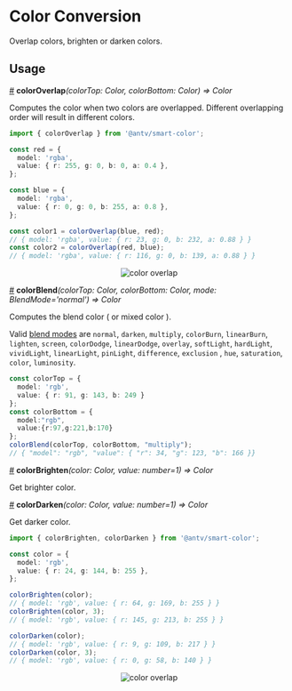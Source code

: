# Color Conversion

Overlap colors, brighten or darken colors.

## Usage

<a name="colorOverlap" href="#colorOverlap">#</a> **colorOverlap**<i>(colorTop: Color, colorBottom: Color) => Color</i>

Computes the color when two colors are overlapped. Different overlapping order will result in different colors.

```ts
import { colorOverlap } from '@antv/smart-color';

const red = {
  model: 'rgba',
  value: { r: 255, g: 0, b: 0, a: 0.4 },
};

const blue = {
  model: 'rgba',
  value: { r: 0, g: 0, b: 255, a: 0.8 },
};

const color1 = colorOverlap(blue, red);
// { model: 'rgba', value: { r: 23, g: 0, b: 232, a: 0.88 } } 
const color2 = colorOverlap(red, blue);
// { model: 'rgba', value: { r: 116, g: 0, b: 139, a: 0.88 } }
```

<div align="center">
  <img src="https://gw.alipayobjects.com/zos/antfincdn/kcm55MaLMt/coloroverlap.png" alt="color overlap">
</div>

<a name="colorBlend" href="#colorBlend">#</a> **colorBlend**<i>(colorTop: Color, colorBottom: Color, mode: BlendMode='normal') => Color</i>

Computes the blend color ( or mixed color ). 

Valid [blend modes](https://en.wikipedia.org/wiki/Blend_modes) are `normal`, `darken`, `multiply`, `colorBurn`, `linearBurn`, `lighten`, `screen`, `colorDodge`, `linearDodge`, `overlay`, `softLight`, `hardLight`, `vividLight`, `linearLight`, `pinLight`, `difference`, `exclusion` , `hue`, `saturation`, `color`, `luminosity`. 

```ts
const colorTop = {
  model: 'rgb',
  value: { r: 91, g: 143, b: 249 }
};
const colorBottom = {
  model:"rgb",
  value:{r:97,g:221,b:170}
};
colorBlend(colorTop, colorBottom, "multiply");
// { "model": "rgb", "value": { "r": 34, "g": 123, "b": 166 }}
```

<a name="colorBrighten" href="#colorBrighten">#</a> **colorBrighten**<i>(color: Color, value: number=1) => Color</i>

Get brighter color. 

<a name="colorDarken" href="#colorDarken">#</a> **colorDarken**<i>(color: Color, value: number=1) => Color</i>

Get darker color.

```ts
import { colorBrighten, colorDarken } from '@antv/smart-color';

const color = {
  model: 'rgb',
  value: { r: 24, g: 144, b: 255 },
};

colorBrighten(color);
// { model: 'rgb', value: { r: 64, g: 169, b: 255 } } 
colorBrighten(color, 3);
// { model: 'rgb', value: { r: 145, g: 213, b: 255 } }

colorDarken(color);
// { model: 'rgb', value: { r: 9, g: 109, b: 217 } } 
colorDarken(color, 3);
// { model: 'rgb', value: { r: 0, g: 58, b: 140 } }
```

<div align="center">
  <img src="https://gw.alipayobjects.com/zos/antfincdn/jpiAxmGXJZ/brighten-darken.png" alt="color overlap">
</div>
